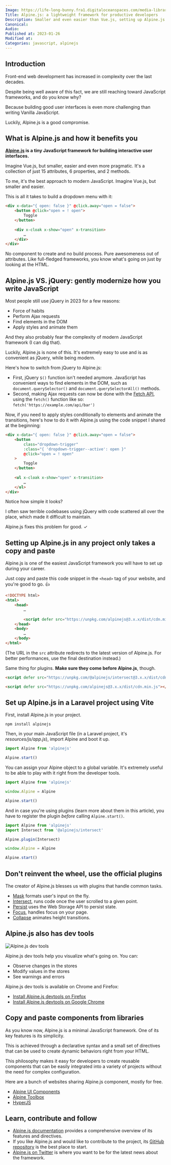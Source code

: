 ```yaml
---
Image: https://life-long-bunny.fra1.digitaloceanspaces.com/media-library/production/27/Screenshot_2023-01-26_at_10.49.30_rtukqx.png
Title: Alpine.js: a lightweight framework for productive developers
Description: Smaller and even easier than Vue.js, setting up Alpine.js is as easy as copying and pasting a code snippet.
Canonical: 
Audio:
Published at: 2023-01-26
Modified at: 
Categories: javascript, alpinejs
---
```


## Introduction

Front-end web development has increased in complexity over the last decades.

Despite being well aware of this fact, we are still reaching toward JavaScript frameworks, and do you know why?

Because building good user interfaces is even more challenging than writing Vanilla JavaScript.

Luckily, Alpine.js is a good compromise.

## What is Alpine.js and how it benefits you

**[Alpine.js](https://alpinejs.dev) is a tiny JavaScript framework for building interactive user interfaces.**

Imagine Vue.js, but smaller, easier and even more pragmatic. It's a collection of just 15 attributes, 6 properties, and 2 methods.

To me, it's the best approach to modern JavaScript. Imagine Vue.js, but smaller and easier.

This is all it takes to build a dropdown menu with it:

```html
<div x-data="{ open: false }" @click.away="open = false">
    <button @click="open = ! open">
	    Toggle
    </button>
    
    <div x-cloak x-show="open" x-transition>
        …
    </div>
</div>
```

No component to create and no build process. Pure awesomeness out of attributes. Like full-fledged frameworks, you know what's going on just by looking at the HTML.

## Alpine.js VS. jQuery: gently modernize how you write JavaScript

Most people still use jQuery in 2023 for a few reasons:
- Force of habits
- Perform Ajax requests
- Find elements in the DOM
- Apply styles and animate them

And they also probably fear the complexity of modern JavaScript framework (I can dig that).

Luckily, Alpine.js is none of this. It's extremely easy to use and is as convenient as jQuery, while being modern.

Here's how to switch from jQuery to Alpine.js:
- First, jQuery `$()` function isn't needed anymore. JavaScript has convenient ways to find elements in the DOM, such as `document.querySelector()` and `document.querySelectorAll()` methods.
- Second, making Ajax requests can now be done with the [Fetch API](https://developer.mozilla.org/en-US/docs/Web/API/Fetch_API/Using_Fetch), using the `fetch()` function like so: `fetch('https://example.com/api/bar')`

Now, if you need to apply styles conditionally to elements and animate the transitions, here's how to do it with Alpine.js using the code snippet I shared at the beginning:

```html
<div x-data="{ open: false }" @click.away="open = false">
    <button
	    class="dropdown-trigger"
	    :class="{ 'dropdown-trigger--active': open }"
	    @click="open = ! open"
    >
    	Toggle
    </button>
  
    <ul x-cloak x-show="open" x-transition>
	    …
    </ul>
</div>
```

Notice how simple it looks?

I often saw terrible codebases using jQuery with code scattered all over the place, which made it difficult to maintain.

Alpine.js fixes this problem for good. ✓

## Setting up Alpine.js in any project only takes a copy and paste

Alpine.js is one of the easiest JavaScript framework you will have to set up during your career.

Just copy and paste this code snippet in the `<head>` tag of your website, and you're good to go. 👍

```html
<!DOCTYPE html>
<html>
    <head>
        …
        
        <script defer src="https://unpkg.com/alpinejs@3.x.x/dist/cdn.min.js"></script>
    </head>
    <body>
        …
    </body>
</html>
```

(The URL in the `src` attribute redirects to the latest version of Alpine.js. For better performances, use the final destination instead.)

Same thing for plugins. **Make sure they come before Alpine.js**, though.

```html
<script defer src="https://unpkg.com/@alpinejs/intersect@3.x.x/dist/cdn.min.js"></script>

<script defer src="https://unpkg.com/alpinejs@3.x.x/dist/cdn.min.js"></script>
```

## Set up Alpine.js in a Laravel project using Vite

First, install Alpine.js in your project.

```
npm install alpinejs
```

Then, in your main JavaScript file (in a Laravel project, it's *resources/js/app.js*), import Alpine and boot it up.

```js
import Alpine from 'alpinejs'

Alpine.start()
```

You can assign your Alpine object to a global variable. It's extremely useful to be able to play with it right from the developer tools.

```js
import Alpine from 'alpinejs'

window.Alpine = Alpine

Alpine.start()
```

And in case you're using plugins (learn more about them in this article), you have to register the plugin *before* calling `Alpine.start()`.

```js
import Alpine from 'alpinejs'
import Intersect from '@alpinejs/intersect'

Alpine.plugin(Intersect)

window.Alpine = Alpine

Alpine.start()
```

## Don't reinvent the wheel, use the official plugins

The creator of Alpine.js blesses us with plugins that handle common tasks.

- [Mask](https://alpinejs.dev/plugins/mask) formats user's input on the fly.
- [Intersect](https://alpinejs.dev/plugins/intersect), runs code once the user scrolled to a given point.
- [Persist](https://alpinejs.dev/plugins/persist) uses the Web Storage API to persist state.
- [Focus](https://alpinejs.dev/plugins/focus), handles focus on your page.
- [Collapse](https://alpinejs.dev/plugins/collapse) animates height transitions.

## Alpine.js also has dev tools

![Alpine.js dev tools](https://life-long-bunny.fra1.digitaloceanspaces.com/media-library/production/129/conversions/Screenshot_2023-01-26_at_11.22.16_j5znbh-medium.jpg)

Alpine.js dev tools help you visualize what's going on. You can:
- Observe changes in the stores
- Modify values in the stores
- See warnings and errors

Alpine.js dev tools is available on Chrome and Firefox:

- [Install Alpine.js devtools on Firefox](https://addons.mozilla.org/en-US/firefox/addon/alpinejs-devtools/)
- [Install Alpine.js devtools on Google Chrome](https://chrome.google.com/webstore/detail/alpinejs-devtools/fopaemeedckajflibkpifppcankfmbhk)

## Copy and paste components from libraries

As you know now, Alpine.js is a minimal JavaScript framework. One of its key features is its simplicity.

This is achieved through a declarative syntax and a small set of directives that can be used to create dynamic behaviors right from your HTML.

This philosophy makes it easy for developers to create reusable components that can be easily integrated into a variety of projects without the need for complex configuration.

Here are a bunch of websites sharing Alpine.js component, mostly for free.

- [Alpine UI Components](https://alpinejs.dev/components)
- [Alpine Toolbox](https://www.alpinetoolbox.com)
- [HyperJS](https://js.hyperui.dev)

## Learn, contribute and follow

- [Alpine.js documentation](https://alpinejs.dev/start-here) provides a comprehensive overview of its features and directives.
- If you like Alpine.js and would like to contribute to the project, its [GitHub repository](https://github.com/alpinejs/alpine) is the best place to start.
- [Alpine.js on Twitter](https://twitter.com/Alpine_JS) is where you want to be for the latest news about the framework.

